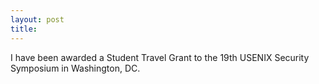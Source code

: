 ```yaml
---
layout: post
title: 
---
```

I have been awarded a Student Travel Grant to the 19th USENIX Security Symposium in Washington, DC.
